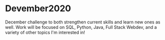 # Devember2020
December challenge to both strengthen current skills and learn new ones as well.  Work will be focused on SQL, Python, Java, Full Stack Webdev, and a variety of other topics I'm interested in!
